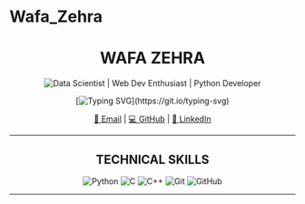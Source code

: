 # Wafa_Zehra
<div align="center">

# WAFA ZEHRA
![Data Scientist | Web Dev Enthusiast | Python Developer](https://img.shields.io/badge/Data_Scientist|Web_Dev_Enthusiast|_Python_Developer-%F0%9F%A4%8E-FFD700?style=for-the-badge&color=DAA520)

[![Typing SVG](https://readme-typing-svg.demolab.com?font=Fira+Code&pause=1000&center=true&vCenter=true&width=435&lines=Half+analyst%2C+half+artist%2C+fully+curious.)](https://git.io/typing-svg)

[📧 Email](mailto:wafazzaidi104@gmail.com) | [💻 GitHub](https://github.com/Wafa_Zehra) | [🔗 LinkedIn](https://www.linkedin.com/in/wafaa-zehra)

---

## TECHNICAL SKILLS

![Python](https://img.shields.io/badge/Python-3670A0?style=for-the-badge&logo=python&logoColor=ffdd54)
![C](https://img.shields.io/badge/C-00599C?style=for-the-badge&logo=c&logoColor=white)
![C++](https://img.shields.io/badge/C++-004482?style=for-the-badge&logo=c%2B%2B&logoColor=white)
![Git](https://img.shields.io/badge/Git-F05032?style=for-the-badge&logo=git&logoColor=white)
![GitHub](https://img.shields.io/badge/GitHub-181717?style=for-the-badge&logo=github&logoColor=white)

---

</div>
